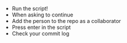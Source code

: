 
* Run the script!
* When asking to continue
* Add the person to the repo as a collaborator
* Press enter in the script
* Check your commit log



